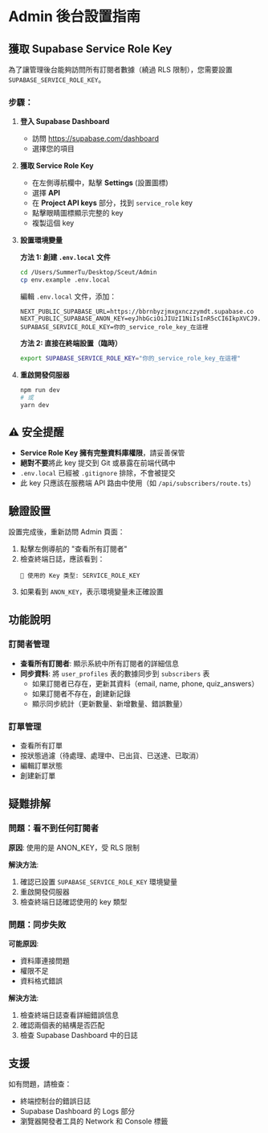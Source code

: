 # Admin 後台設置指南

## 獲取 Supabase Service Role Key

為了讓管理後台能夠訪問所有訂閱者數據（繞過 RLS 限制），您需要設置 `SUPABASE_SERVICE_ROLE_KEY`。

### 步驟：

1. **登入 Supabase Dashboard**
   - 訪問 https://supabase.com/dashboard
   - 選擇您的項目

2. **獲取 Service Role Key**
   - 在左側導航欄中，點擊 **Settings** (設置圖標)
   - 選擇 **API** 
   - 在 **Project API keys** 部分，找到 `service_role` key
   - 點擊眼睛圖標顯示完整的 key
   - 複製這個 key

3. **設置環境變量**
   
   **方法 1: 創建 `.env.local` 文件**
   ```bash
   cd /Users/SummerTu/Desktop/Sceut/Admin
   cp env.example .env.local
   ```
   
   編輯 `.env.local` 文件，添加：
   ```env
   NEXT_PUBLIC_SUPABASE_URL=https://bbrnbyzjmxgxnczzymdt.supabase.co
   NEXT_PUBLIC_SUPABASE_ANON_KEY=eyJhbGciOiJIUzI1NiIsInR5cCI6IkpXVCJ9.eyJpc3MiOiJzdXBhYmFzZSIsInJlZiI6ImJicm5ieXpqbXhneG5jenp5bWR0Iiwicm9sZSI6ImFub24iLCJpYXQiOjE3NDUwNDQ3ODcsImV4cCI6MjA2MDYyMDc4N30.S5BFoAq6idmTKLwGYa0bhxFVEoEmQ3voshyX03FVe0Y
   SUPABASE_SERVICE_ROLE_KEY=你的_service_role_key_在這裡
   ```

   **方法 2: 直接在終端設置（臨時）**
   ```bash
   export SUPABASE_SERVICE_ROLE_KEY="你的_service_role_key_在這裡"
   ```

4. **重啟開發伺服器**
   ```bash
   npm run dev
   # 或
   yarn dev
   ```

## ⚠️ 安全提醒

- **Service Role Key 擁有完整資料庫權限**，請妥善保管
- **絕對不要**將此 key 提交到 Git 或暴露在前端代碼中
- `.env.local` 已經被 `.gitignore` 排除，不會被提交
- 此 key 只應該在服務端 API 路由中使用（如 `/api/subscribers/route.ts`）

## 驗證設置

設置完成後，重新訪問 Admin 頁面：

1. 點擊左側導航的 "查看所有訂閱者"
2. 檢查終端日誌，應該看到：
   ```
   🔑 使用的 Key 类型: SERVICE_ROLE_KEY
   ```
3. 如果看到 `ANON_KEY`，表示環境變量未正確設置

## 功能說明

### 訂閱者管理
- **查看所有訂閱者**: 顯示系統中所有訂閱者的詳細信息
- **同步資料**: 將 `user_profiles` 表的數據同步到 `subscribers` 表
  - 如果訂閱者已存在，更新其資料（email, name, phone, quiz_answers）
  - 如果訂閱者不存在，創建新記錄
  - 顯示同步統計（更新數量、新增數量、錯誤數量）

### 訂單管理
- 查看所有訂單
- 按狀態過濾（待處理、處理中、已出貨、已送達、已取消）
- 編輯訂單狀態
- 創建新訂單

## 疑難排解

### 問題：看不到任何訂閱者

**原因**: 使用的是 ANON_KEY，受 RLS 限制

**解決方法**:
1. 確認已設置 `SUPABASE_SERVICE_ROLE_KEY` 環境變量
2. 重啟開發伺服器
3. 檢查終端日誌確認使用的 key 類型

### 問題：同步失敗

**可能原因**:
- 資料庫連接問題
- 權限不足
- 資料格式錯誤

**解決方法**:
1. 檢查終端日誌查看詳細錯誤信息
2. 確認兩個表的結構是否匹配
3. 檢查 Supabase Dashboard 中的日誌

## 支援

如有問題，請檢查：
- 終端控制台的錯誤日誌
- Supabase Dashboard 的 Logs 部分
- 瀏覽器開發者工具的 Network 和 Console 標籤

